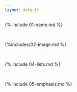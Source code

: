 ```yaml
---
layout: default
---
```

{% include 01-name.md %}

<br>

{%includes/02-image.md %}
<br>


<br>

{% include 04-lists.md %}

<br>

{% include 05-emphasis.md %}